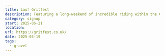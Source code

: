```yaml
---
title: Lauf Gritfest
description: Featuring a long-weekend of incredible riding within the Cambrian Mountains and includes timed special stages on gravel and over a mixture of terrain
category: signup
start: 2025-06-21
location:
url: https://gritfest.co.uk/
date: 2025-05-19
tags:
  - gravel
---
```


<!-- @format -->
